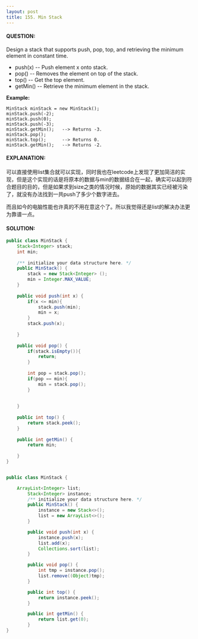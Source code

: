 ```yaml
---
layout: post
title: 155. Min Stack
---
```


#### QUESTION:

Design a stack that supports push, pop, top, and retrieving the minimum element in constant time.

- push(x) -- Push element x onto stack.
- pop() -- Removes the element on top of the stack.
- top() -- Get the top element.
- getMin() -- Retrieve the minimum element in the stack.

**Example:**

```
MinStack minStack = new MinStack();
minStack.push(-2);
minStack.push(0);
minStack.push(-3);
minStack.getMin();   --> Returns -3.
minStack.pop();
minStack.top();      --> Returns 0.
minStack.getMin();   --> Returns -2.
```

#### EXPLANATION:

可以直接使用list集合就可以实现，同时我也在leetcode上发现了更加简洁的实现，但是这个实现的话是将原本的数据与min的数据结合在一起，确实可以起到符合题目的目的，但是如果求到size之类的情况时候，原始的数据其实已经被污染了，就没有办法找到一共push了多少个数字进去。

而且如今的电脑性能也许真的不用在意这个了。所以我觉得还是list的解决办法更为靠谱一点。

#### SOLUTION:

```java
public class MinStack {
    Stack<Integer> stack;
    int min;
    
    /** initialize your data structure here. */
    public MinStack() {
        stack = new Stack<Integer> ();
        min = Integer.MAX_VALUE;
    }
    
    public void push(int x) {
        if(x <= min){
            stack.push(min);
            min = x;
        }
        stack.push(x);
        
    }
    
    public void pop() {
        if(stack.isEmpty()){
            return;
        }
        
        int pop = stack.pop();
        if(pop == min){
            min = stack.pop();
        }
        
        
    }
    
    public int top() {
        return stack.peek();
    }
    
    public int getMin() {
        return min;
        
    }
}


public class MinStack {

    ArrayList<Integer> list;
        Stack<Integer> instance;
        /** initialize your data structure here. */
        public MinStack() {
            instance = new Stack<>();
            list = new ArrayList<>();
        }

        public void push(int x) {
            instance.push(x);
            list.add(x);
            Collections.sort(list);
        }

        public void pop() {
            int tmp = instance.pop();
            list.remove((Object)tmp);
        }

        public int top() {
            return instance.peek();
        }

        public int getMin() {
            return list.get(0);
        }
}
```

